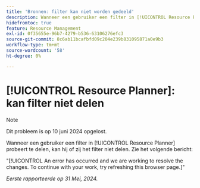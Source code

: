 ```yaml
---
title: 'Bronnen: filter kan niet worden gedeeld'
description: Wanneer een gebruiker een filter in [!UICONTROL Resource Planner] probeert te delen, kan hij of zij het filter niet delen. Er wordt dan een foutbericht weergegeven.
hidefromtoc: true
feature: Resource Management
exl-id: 0f35655e-96b7-4279-b536-63106276efc3
source-git-commit: 8c6ab11bcafbfd09c204e239b831095871a0e9b3
workflow-type: tm+mt
source-wordcount: '58'
ht-degree: 0%

---
```


# [!UICONTROL Resource Planner]: kan filter niet delen

>[!NOTE]
>
>Dit probleem is op 10 juni 2024 opgelost.

Wanneer een gebruiker een filter in [!UICONTROL Resource Planner] probeert te delen, kan hij of zij het filter niet delen. Zie het volgende bericht:

&quot;[!UICONTROL An error has occurred and we are working to resolve the changes. To continue with your work, try refreshing this browser page.]&quot;

_Eerste rapporteerde op 31 Mei, 2024._
